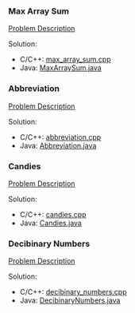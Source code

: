 ### Max Array Sum
[Problem Description](https://www.hackerrank.com/challenges/max-array-sum/problem?h_l=interview&playlist_slugs%5B%5D%5B%5D=interview-preparation-kit&playlist_slugs%5B%5D%5B%5D=dynamic-programming)

Solution:

* C/C++: [max_array_sum.cpp](max_array_sum.cpp)
* Java: [MaxArraySum.java](MaxArraySum.java)

### Abbreviation
[Problem Description](https://www.hackerrank.com/challenges/abbr/problem?h_l=interview&playlist_slugs%5B%5D%5B%5D=interview-preparation-kit&playlist_slugs%5B%5D%5B%5D=dynamic-programming)

Solution:

* C/C++: [abbreviation.cpp](abbreviation.cpp)
* Java: [Abbreviation.java](Abbreviation.java)

### Candies
[Problem Description](https://www.hackerrank.com/challenges/candies/problem?h_l=interview&playlist_slugs%5B%5D%5B%5D=interview-preparation-kit&playlist_slugs%5B%5D%5B%5D=dynamic-programming)

Solution:

* C/C++: [candies.cpp](candies.cpp)
* Java: [Candies.java](Candies.java)

### Decibinary Numbers
[Problem Description](https://www.hackerrank.com/challenges/decibinary-numbers/problem?h_l=interview&playlist_slugs%5B%5D%5B%5D=interview-preparation-kit&playlist_slugs%5B%5D%5B%5D=dynamic-programming)

Solution:

* C/C++: [decibinary_numbers.cpp](decibinary_numbers.cpp)
* Java: [DecibinaryNumbers.java](DecibinaryNumbers.java)


